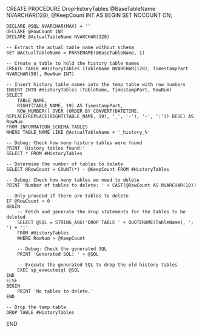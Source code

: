CREATE PROCEDURE DropHistoryTables
    @BaseTableName NVARCHAR(128),
    @KeepCount INT
AS
BEGIN
    SET NOCOUNT ON;

    DECLARE @SQL NVARCHAR(MAX) = ''
    DECLARE @RowCount INT
    DECLARE @ActualTableName NVARCHAR(128)

    -- Extract the actual table name without schema
    SET @ActualTableName = PARSENAME(@BaseTableName, 1)

    -- Create a table to hold the history table names
    CREATE TABLE #HistoryTables (TableName NVARCHAR(128), TimestampPart NVARCHAR(50), RowNum INT)

    -- Insert history table names into the temp table with row numbers
    INSERT INTO #HistoryTables (TableName, TimestampPart, RowNum)
    SELECT 
        TABLE_NAME,
        RIGHT(TABLE_NAME, 19) AS TimestampPart,
        ROW_NUMBER() OVER (ORDER BY CONVERT(DATETIME, REPLACE(REPLACE(RIGHT(TABLE_NAME, 19), '_', '-'), '-', ':')) DESC) AS RowNum
    FROM INFORMATION_SCHEMA.TABLES
    WHERE TABLE_NAME LIKE @ActualTableName + '_history_%'

    -- Debug: Check how many history tables were found
    PRINT 'History tables found:'
    SELECT * FROM #HistoryTables

    -- Determine the number of tables to delete
    SELECT @RowCount = COUNT(*) - @KeepCount FROM #HistoryTables

    -- Debug: Check how many tables we need to delete
    PRINT 'Number of tables to delete: ' + CAST(@RowCount AS NVARCHAR(10))

    -- Only proceed if there are tables to delete
    IF @RowCount > 0
    BEGIN
        -- Fetch and generate the drop statements for the tables to be deleted
        SELECT @SQL = STRING_AGG('DROP TABLE ' + QUOTENAME(TableName), '; ') + ';'
        FROM #HistoryTables
        WHERE RowNum > @KeepCount

        -- Debug: Check the generated SQL
        PRINT 'Generated SQL: ' + @SQL

        -- Execute the generated SQL to drop the old history tables
        EXEC sp_executesql @SQL
    END
    ELSE
    BEGIN
        PRINT 'No tables to delete.'
    END

    -- Drop the temp table
    DROP TABLE #HistoryTables
END
